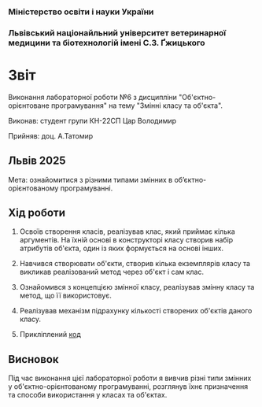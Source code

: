 ### Міністерство освіти і науки України

### Львівський націонайльний університет ветеринарної медицини та біотехнологій імені С.З. Ґжицького

# Звіт
Виконання лабораторної роботи №6 з дисципліни "Об'єктно-орієнтоване програмування" на тему "Змінні класу та об'єкта".

Виконав: студент групи КН-22СП Цар Володимир

Прийняв: доц. А.Татомир

## Львів 2025

Мета: ознайомитися з різними типами змінних в об’єктно-орієнтованому програмуванні.

## Хід роботи

1. Освоїв створення класів, реалізував клас, який приймає кілька аргументів. На їхній основі в конструкторі класу створив набір 
атрибутів об'єкта, один із яких формується на основі інших.

2. Навчився створювати об'єкти, створив кілька екземплярів класу та викликав реалізований метод через об'єкт і сам клас.

3. Ознайомився з концепцією змінної класу, реалізував змінну класу та метод, що її використовує.

4. Реалізував механізм підрахунку кількості створених об'єктів даного класу.

5. Прикліплений [код](random.py)


## Висновок
Під час виконання цієї лабораторної роботи я вивчив різні типи змінних у об'єктно-орієнтованому програмуванні, розглянув їхнє
призначення та способи використання у класах та об'єктах.
